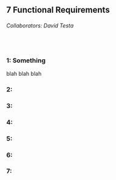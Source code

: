 ## 7 Functional Requirements
###### Collaborators: David Testa
<br />

### 1: Something
blah blah blah

### 2:

### 3:

### 4:

### 5:

### 6:

### 7: